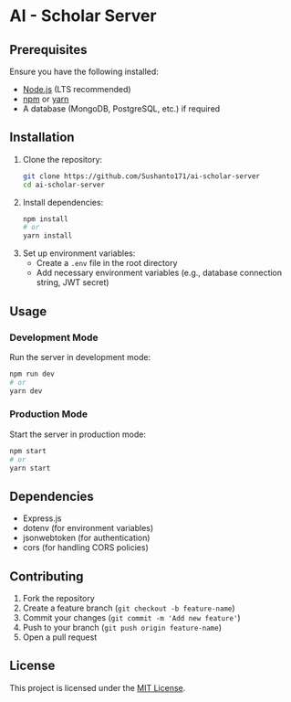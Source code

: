 # AI - Scholar Server

## Prerequisites

Ensure you have the following installed:

- [Node.js](https://nodejs.org/) (LTS recommended)
- [npm](https://www.npmjs.com/) or [yarn](https://yarnpkg.com/)
- A database (MongoDB, PostgreSQL, etc.) if required

## Installation

1. Clone the repository:
   ```sh
   git clone https://github.com/Sushanto171/ai-scholar-server
   cd ai-scholar-server
   ```
2. Install dependencies:
   ```sh
   npm install
   # or
   yarn install
   ```
3. Set up environment variables:
   - Create a `.env` file in the root directory
   - Add necessary environment variables (e.g., database connection string, JWT secret)

## Usage

### Development Mode

Run the server in development mode:

```sh
npm run dev
# or
yarn dev
```

### Production Mode

Start the server in production mode:

```sh
npm start
# or
yarn start
```

## Dependencies

- Express.js
- dotenv (for environment variables)
- jsonwebtoken (for authentication)
- cors (for handling CORS policies)

## Contributing

1. Fork the repository
2. Create a feature branch (`git checkout -b feature-name`)
3. Commit your changes (`git commit -m 'Add new feature'`)
4. Push to your branch (`git push origin feature-name`)
5. Open a pull request

## License

This project is licensed under the [MIT License](LICENSE).
